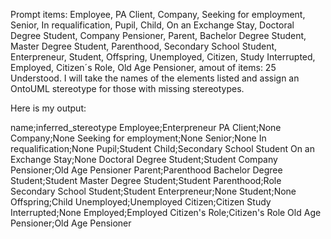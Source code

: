 Prompt items: 
Employee, PA Client, Company, Seeking for employment, Senior, In requalification, Pupil, Child, On an Exchange Stay, Doctoral Degree Student, Company Pensioner, Parent, Bachelor Degree Student, Master Degree Student, Parenthood, Secondary School Student, Enterpreneur, Student, Offspring, Unemployed, Citizen, Study Interrupted, Employed, Citizen´s Role, Old Age Pensioner, 
amout of items: 25
 Understood. I will take the names of the elements listed and assign an OntoUML stereotype for those with missing stereotypes.

Here is my output:

name;inferred_stereotype
Employee;Enterpreneur
PA Client;None
Company;None
Seeking for employment;None
Senior;None
In requalification;None
Pupil;Student
Child;Secondary School Student
On an Exchange Stay;None
Doctoral Degree Student;Student
Company Pensioner;Old Age Pensioner
Parent;Parenthood
Bachelor Degree Student;Student
Master Degree Student;Student
Parenthood;Role
Secondary School Student;Student
Enterpreneur;None
Student;None
Offspring;Child
Unemployed;Unemployed
Citizen;Citizen
Study Interrupted;None
Employed;Employed
Citizen's Role;Citizen's Role
Old Age Pensioner;Old Age Pensioner
